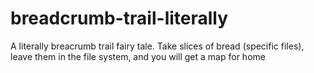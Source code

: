 # breadcrumb-trail-literally
A literally breacrumb trail fairy tale. Take slices of bread (specific files), leave them in the file system, and you will get a map for home
